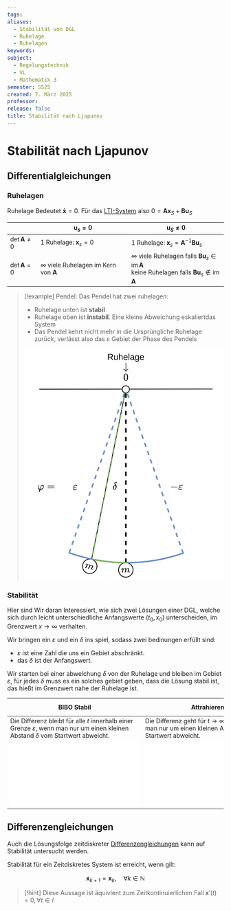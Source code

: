 ```yaml
---
tags: 
aliases:
  - Stabilität von DGL
  - Ruhelage
  - Ruhelagen
keywords: 
subject:
  - Regelungstechnik
  - VL
  - Mathematik 3
semester: SS25
created: 7. März 2025
professor: 
release: false
title: Stabilität nach Ljapunov
---
```

 

# Stabilität nach Ljapunov

## Differentialgleichungen

### Ruhelagen

Ruhelage Bedeutet $\mathbf{\dot{x}}=0$. Für das [LTI-System](../../Systemtheorie/LTI-Systeme.md) also $0 = \mathbf{Ax}_{S}+\mathbf{Bu}_{S}$

|                        | $\mathbf{u}_{s}=0$                                | $\mathbf{u}_{S}\neq 0$                                                                                                                                           |
| ---------------------- | ------------------------------------------------- | ---------------------------------------------------------------------------------------------------------------------------------------------------------------- |
| $\det\mathbf{A}\neq 0$ | 1 Ruhelage: $\mathbf{x}_{s}=0$                    | 1 Ruhelage: $\mathbf{x}_{s} = \mathbf{A}^{-1}\mathbf{Bu}_{s}$                                                                                                    |
| $\det\mathbf{A}=0$     | $\infty$ viele Ruhelagen im Kern von $\mathbf{A}$ | $\infty$ viele Ruhelagen falls $\mathbf{Bu}_{s} \in \operatorname{im}\mathbf{A}$ <br>keine Ruhelagen falls $\mathbf{Bu}_{s} \notin \operatorname{im} \mathbf{A}$ |


> [!example] Pendel: Das Pendel hat zwei ruhelagen:
> - Ruhelage unten ist **stabil**
> - Ruhelage oben ist **instabil**. Eine kleine Abweichung eskaliertdas System
> - Das Pendel kehrt nicht mehr in die Ursprüngliche Ruhelage zurück, verlässt also das $\varepsilon$ Gebiet der Phase des Pendels
> 
> ![invert_dark|200](assets/LjapPendel.png)

### Stabilität

Hier sind Wir daran Interessiert, wie sich zwei Lösungen einer DGL, welche sich durch leicht unterschiedliche Anfangswerte $(t_{0},x_{0})$ unterscheiden, im Grenzwert $x\to \infty$ verhalten.


Wir bringen ein $\varepsilon$ und ein $\delta$ ins spiel, sodass zwei bedinungen erfüllt sind:

- $\varepsilon$ ist eine Zahl die uns ein Gebiet abschränkt. 
- das $\delta$ ist der Anfangswert.

Wir starten bei einer abweichung $\delta$ von der Ruhelage und bleiben im Gebiet $\varepsilon$, für jedes $\delta$ muss es ein solches gebiet geben, dass die Lösung stabil ist, das hießt im Grenzwert nahe der Ruhelage ist.

| **BIBO Stabil**                                                                                                                                | **Attrahierend**                                                                                                        | **Asymptotisch Stabil**<br>BIBO-Stabil & Attrahierend                                                   |
| ---------------------------------------------------------------------------------------------------------------------------------------------- | ----------------------------------------------------------------------------------------------------------------------- | ------------------------------------------------------------------------------------------------------- |
| Die Differenz bleibt für alle $t$ innerhalb einer Grenze $\varepsilon$, wenn man nur um einen kleinen Abstand $\delta$ vom Startwert abweicht. | Die Differenz geht für $t \to \infty$ gegen $0$, wenn man nur um einen kleinen Abstand $\delta$ vom Startwert abweicht. | Die Differenz überschreitet den kleinen $\delta$ des Startwertes nicht und geht für $t \to 0$ gegen $0$ |
| ![](../../assets/Excalidraw/DGL-Stabil.md)                                                                                                     | ![](../../assets/Excalidraw/DGL-Attr.md)                                                                                | ![](../../assets/Excalidraw/DGL-AsympStabil.md)                                                         |

## Differenzengleichungen

Auch die Lösungsfolge zeitdiskreter [Differenzengleichungen](Differenzengleichung.md) kann auf Stabilität untersucht werden.

Stabilität für ein Zeitdiskretes System ist erreicht, wenn gilt:

$$\mathbf{x}_{k+1} = \mathbf{x}_{k}, \quad \forall k\in\mathbb{N}$$

> [!hint] Diese Aussage ist äquivlent zum Zeitkontinuierlichen Fall $\mathbf{x}'(t)=0, \forall t \in I$
